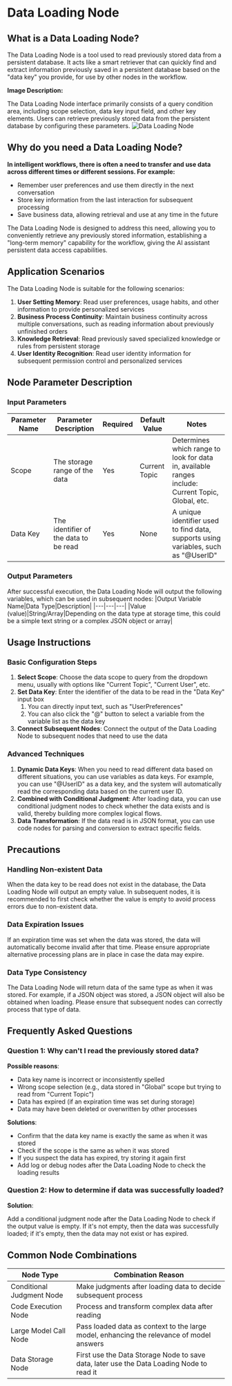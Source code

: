 # Data Loading Node
## What is a Data Loading Node?
The Data Loading Node is a tool used to read previously stored data from a persistent database. It acts like a smart retriever that can quickly find and extract information previously saved in a persistent database based on the "data key" you provide, for use by other nodes in the workflow.

**Image Description:**

The Data Loading Node interface primarily consists of a query condition area, including scope selection, data key input field, and other key elements. Users can retrieve previously stored data from the persistent database by configuring these parameters.
![Data Loading Node](https://cdn.letsmagic.cn/static/img/Data-loading.png)

## Why do you need a Data Loading Node?
**In intelligent workflows, there is often a need to transfer and use data across different times or different sessions. For example:**
- Remember user preferences and use them directly in the next conversation
- Store key information from the last interaction for subsequent processing
- Save business data, allowing retrieval and use at any time in the future

The Data Loading Node is designed to address this need, allowing you to conveniently retrieve any previously stored information, establishing a "long-term memory" capability for the workflow, giving the AI assistant persistent data access capabilities.

## Application Scenarios
The Data Loading Node is suitable for the following scenarios:
1. **User Setting Memory**: Read user preferences, usage habits, and other information to provide personalized services
2. **Business Process Continuity**: Maintain business continuity across multiple conversations, such as reading information about previously unfinished orders
3. **Knowledge Retrieval**: Read previously saved specialized knowledge or rules from persistent storage
4. **User Identity Recognition**: Read user identity information for subsequent permission control and personalized services

## Node Parameter Description
### Input Parameters
|Parameter Name|Parameter Description|Required|Default Value|Notes|
|---|---|---|---|---|
|Scope|The storage range of the data|Yes|Current Topic|Determines which range to look for data in, available ranges include: Current Topic, Global, etc.|
|Data Key|The identifier of the data to be read|Yes|None|A unique identifier used to find data, supports using variables, such as "@UserID"|

### Output Parameters
After successful execution, the Data Loading Node will output the following variables, which can be used in subsequent nodes:
|Output Variable Name|Data Type|Description|
|---|---|---|
|Value (value)|String/Array|Depending on the data type at storage time, this could be a simple text string or a complex JSON object or array|

## Usage Instructions
### Basic Configuration Steps
1. **Select Scope**: Choose the data scope to query from the dropdown menu, usually with options like "Current Topic", "Current User", etc.
2. **Set Data Key**: Enter the identifier of the data to be read in the "Data Key" input box
    1. You can directly input text, such as "UserPreferences"
    2. You can also click the "@" button to select a variable from the variable list as the data key
3. **Connect Subsequent Nodes**: Connect the output of the Data Loading Node to subsequent nodes that need to use the data

### Advanced Techniques
1. **Dynamic Data Keys**: When you need to read different data based on different situations, you can use variables as data keys. For example, you can use "@UserID" as a data key, and the system will automatically read the corresponding data based on the current user ID.
2. **Combined with Conditional Judgment**: After loading data, you can use conditional judgment nodes to check whether the data exists and is valid, thereby building more complex logical flows.
3. **Data Transformation**: If the data read is in JSON format, you can use code nodes for parsing and conversion to extract specific fields.

## Precautions
### Handling Non-existent Data
When the data key to be read does not exist in the database, the Data Loading Node will output an empty value. In subsequent nodes, it is recommended to first check whether the value is empty to avoid process errors due to non-existent data.

### Data Expiration Issues
If an expiration time was set when the data was stored, the data will automatically become invalid after that time. Please ensure appropriate alternative processing plans are in place in case the data may expire.

### Data Type Consistency
The Data Loading Node will return data of the same type as when it was stored. For example, if a JSON object was stored, a JSON object will also be obtained when loading. Please ensure that subsequent nodes can correctly process that type of data.

## Frequently Asked Questions
### Question 1: Why can't I read the previously stored data?
**Possible reasons**:
- Data key name is incorrect or inconsistently spelled
- Wrong scope selection (e.g., data stored in "Global" scope but trying to read from "Current Topic")
- Data has expired (if an expiration time was set during storage)
- Data may have been deleted or overwritten by other processes

**Solutions**:
- Confirm that the data key name is exactly the same as when it was stored
- Check if the scope is the same as when it was stored
- If you suspect the data has expired, try storing it again first
- Add log or debug nodes after the Data Loading Node to check the loading results

### Question 2: How to determine if data was successfully loaded?
**Solution**:

Add a conditional judgment node after the Data Loading Node to check if the output value is empty. If it's not empty, then the data was successfully loaded; if it's empty, then the data may not exist or has expired.

## Common Node Combinations
|**Node Type**|**Combination Reason**|
|---|---|
|Conditional Judgment Node|Make judgments after loading data to decide subsequent process|
|Code Execution Node|Process and transform complex data after reading|
|Large Model Call Node|Pass loaded data as context to the large model, enhancing the relevance of model answers|
|Data Storage Node|First use the Data Storage Node to save data, later use the Data Loading Node to read it| 
